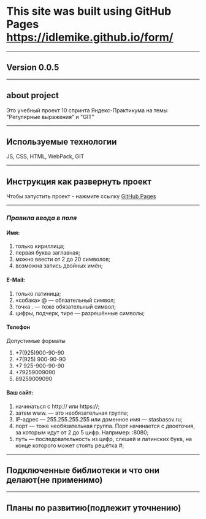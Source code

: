 # This site was built using GitHub Pages <https://idlemike.github.io/form/>
***
## **Version 0.0.5**
***
## **about project**
Это учебный проект 10 спринта Яндекс-Практикума на темы "Регулярные выражения" и "GIT"
***
## **Используемые технологии**
JS, CSS, HTML, WebPack, GIT
***
## **Инструкция как развернуть проект**
Чтобы запустить проект - нажмите ссылку [GitHub Pages](https://idlemike.github.io/form/)
***
### *Правила ввода в поля*

#### Имя:
1. только кириллица;
2. первая буква заглавная;
3. можно ввести от 2 до 20 символов; 
4. возможна запись двойных имён;

#### E-Mail:

1. только латиница;
2. «собака» @ — обязательный символ;
3. точка . — тоже обязательный символ;
4. цифры, подчерк, тире — разрешённые символы;

#### Телефон
Допустимые форматы

1. +7(925)900-90-90
2. +7(925) 900-90-90
3. +7 925-900-90-90
4. +79259009090
5. 89259009090

#### Ваш сайт:

1. начинаться с http:// или https://;
2. затем www. — это необязательная группа;
3. IP-адрес — 255.255.255.255 или доменное имя — stasbasov.ru;
4. порт — тоже необязательная группа. Порт начинается с двоеточия, за которым идут от 2 до 5 цифр. Например: :8080;
5. путь — последовательность из цифр, слешей и латинских букв, на конце которого может стоять решётка #;
***
## **Подключенные библиотеки и что они делают(не применимо)**
***
## **Планы по развитию(подлежит уточнению)**
